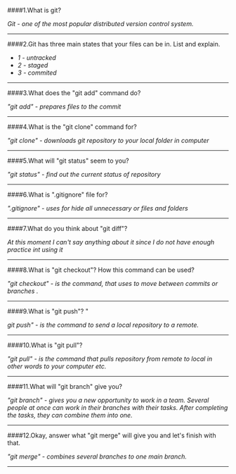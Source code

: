 ####1.What is git? 

*Git - one of the most popular distributed version control system.*

-----------------------------------------------------------------------

####2.Git has three main states that your files can be in. List and explain.
+ *1 - untracked*
+ *2 - staged*
+ *3 - commited* 
-----------------------------------------------------------------------
####3.What does the "git add" command do? 

*"git add" - prepares files to the commit*

-----------------------------------------------------------------------
####4.What is the "git clone" command for? 

*"git clone" - downloads git repository to your local folder in computer*

----------------------------------------------------------------------- 
####5.What will "git status" seem to you? 

*"git status" - find out the current status of repository*
 
-----------------------------------------------------------------------
####6.What is ".gitignore" file for?
 
*".gitignore" - uses for hide all unnecessary or files and folders*
 
-----------------------------------------------------------------------
####7.What do you think about "git diff"?
 
*At this moment I can't say anything about it since I do not have enough practice int using it*
 
-----------------------------------------------------------------------
####8.What is "git checkout"? How this command can be used?
 
*"git checkout" - is the command, that uses to move between commits or branches .*

-----------------------------------------------------------------------
####9.What is "git push"? "

*git push" - is the command to send a local repository to a remote.*
 
-----------------------------------------------------------------------
####10.What is "git pull"? 

*"git pull" - is the command that pulls repository from remote to local in other words to your computer etc.*
 
-----------------------------------------------------------------------
####11.What will "git branch" give you? 

*"git branch" - gives you a new opportunity to work in a team. Several people at once can work in their branches with their tasks. After completing the tasks, they can combine them into one.*
 
-----------------------------------------------------------------------
####12.Okay, answer what "git merge" will give you and let's finish with that.
 
*"git merge" - combines several branches to one main branch.*

-----------------------------------------------------------------------